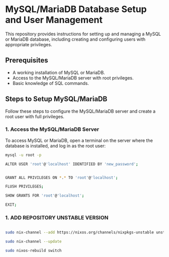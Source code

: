 # MySQL/MariaDB Database Setup and User Management

This repository provides instructions for setting up and managing a MySQL or MariaDB database, including creating and configuring users with appropriate privileges.

## Prerequisites

- A working installation of MySQL or MariaDB.
- Access to the MySQL/MariaDB server with root privileges.
- Basic knowledge of SQL commands.

## Steps to Setup MySQL/MariaDB

Follow these steps to configure the MySQL/MariaDB server and create a root user with full privileges.

### 1. Access the MySQL/MariaDB Server

To access MySQL or MariaDB, open a terminal on the server where the database is installed, and log in as the root user:

```bash
mysql -u root -p

ALTER USER 'root'@'localhost' IDENTIFIED BY 'new_password';


GRANT ALL PRIVILEGES ON *.* TO 'root'@'localhost';

FLUSH PRIVILEGES;

SHOW GRANTS FOR 'root'@'localhost';

EXIT;

```
### 1. ADD REPOSITORY UNSTABLE VERSION

```bash

sudo nix-channel --add https://nixos.org/channels/nixpkgs-unstable unstable

sudo nix-channel --update

sudo nixos-rebuild switch

```
